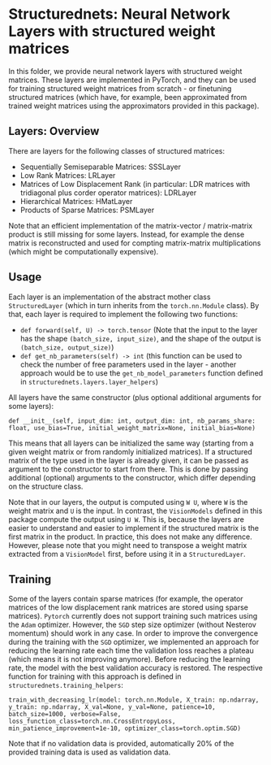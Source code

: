 # Structurednets: Neural Network Layers with structured weight matrices

In this folder, we provide neural network layers with structured weight matrices. These layers are implemented in PyTorch, and they can be used for training structured weight matrices from scratch - or finetuning structured matrices (which have, for example, been approximated from trained weight matrices using the approximators provided in this package). 

## Layers: Overview

There are layers for the following classes of structured matrices:
- Sequentially Semiseparable Matrices: SSSLayer
- Low Rank Matrices: LRLayer
- Matrices of Low Displacement Rank (in particular: LDR matrices with tridiagonal plus corder operator matrices): LDRLayer
- Hierarchical Matrices: HMatLayer
- Products of Sparse Matrices: PSMLayer

Note that an efficient implementation of the matrix-vector / matrix-matrix product is still missing for some layers. Instead, for example the dense matrix is reconstructed and used for compting matrix-matrix multiplications (which might be computationally expensive).

## Usage

Each layer is an implementation of the abstract mother class `StructuredLayer` (which in turn inherits from the `torch.nn.Module` class). By that, each layer is required to implement the following two functions:
- `def forward(self, U) -> torch.tensor` (Note that the input to the layer has the shape `(batch_size, input_size)`, and the shape of the output is `(batch_size, output_size)`)
- `def get_nb_parameters(self) -> int` (this function can be used to check the number of free parameters used in the layer - another approach would be to use the `get_nb_model_parameters` function defined in `structurednets.layers.layer_helpers`)

All layers have the same constructor (plus optional additional arguments for some layers):

    def __init__(self, input_dim: int, output_dim: int, nb_params_share: float, use_bias=True, initial_weight_matrix=None, initial_bias=None)

This means that all layers can be initialized the same way (starting from a given weight matrix or from randomly initialized matrices). If a structured matrix of the type used in the layer is already given, it can be passed as argument to the constructor to start from there. This is done by passing additional (optional) arguments to the constructor, which differ depending on the structure class. 

Note that in our layers, the output is computed using `W U`, where `W` is the weight matrix and `U` is the input. In contrast, the `VisionModels` defined in this package compute the output using `U W`. This is, because the layers are easier to understand and easier to implement if the structured matrix is the first matrix in the product. In practice, this does not make any difference. However, please note that you might need to transpose a weight matrix extracted from a `VisionModel` first, before using it in a `StructuredLayer`.

## Training

Some of the layers contain sparse matrices (for example, the operator matrices of the low displacement rank matrices are stored using sparse matrices). `Pytorch` currently does not support training such matrices using the `Adam` optimizer. However, the `SGD` step size optimizer (without Nesterov momentum) should work in any case. In order to improve the convergence during the training with the `SGD` optimizer, we implemented an approach for reducing the learning rate each time the validation loss reaches a plateau (which means it is not improving anymore). Before reducing the learning rate, the model with the best validation accuracy is restored. The respective function for training with this approach is defined in `structurednets.training_helpers`:

    train_with_decreasing_lr(model: torch.nn.Module, X_train: np.ndarray, y_train: np.ndarray, X_val=None, y_val=None, patience=10, batch_size=1000, verbose=False, loss_function_class=torch.nn.CrossEntropyLoss, min_patience_improvement=1e-10, optimizer_class=torch.optim.SGD)

Note that if no validation data is provided, automatically 20% of the provided training data is used as validation data. 